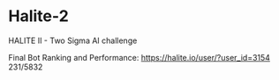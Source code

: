 # Halite-2
HALITE II - Two Sigma AI challenge

Final Bot Ranking and Performance: https://halite.io/user/?user_id=3154
231/5832

